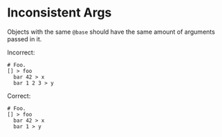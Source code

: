 # Inconsistent Args

Objects with the same `@base` should have the same amount of arguments passed
in it.

Incorrect:

```eo
# Foo.
[] > foo
  bar 42 > x
  bar 1 2 3 > y
```

Correct:

```eo
# Foo.
[] > foo
  bar 42 > x
  bar 1 > y
```
